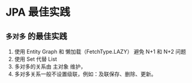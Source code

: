 # JPA 最佳实践
## `多对多` 的最佳实践
1. 使用 Entity Graph 和 懒加载（FetchType.LAZY） 避免 N+1 和 N+2 问题
2. 使用 Set 代替 List
3. 多对多的关系由 主对象 维护，
4. 多对多关系一般不设置级联，例如：及联保存、删除、更新。